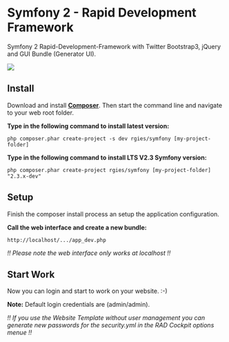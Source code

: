 Symfony 2 - Rapid Development Framework
==============================

Symfony 2 Rapid-Development-Framework with Twitter Bootstrap3, jQuery and GUI Bundle (Generator UI).

![](http://www.rgies.de/rad/rapid_development.png)

## Install

Download and install **[Composer](http://getcomposer.org/download)**.
Then start the command line and navigate to your web root folder.

**Type in the following command to install latest version:**

	php composer.phar create-project -s dev rgies/symfony [my-project-folder]

**Type in the following command to install LTS V2.3 Symfony version:**

	php composer.phar create-project rgies/symfony [my-project-folder] "2.3.x-dev"
	
## Setup

Finish the composer install process an setup the application configuration.

**Call the web interface and create a new bundle:**

	http://localhost/.../app_dev.php

*!! Please note the web interface only works at localhost !!*

## Start Work

Now you can login and start to work on your website. :-) 
    
**Note:**
Default login credentials are (admin/admin).

*!! If you use the Website Template without user management you can generate new passwords for the security.yml in the RAD Cockpit options menue !!*
